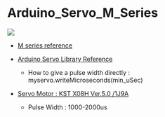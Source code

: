 # Arduino_Servo_M_Series

[![](http://img.youtube.com/vi/dQWsfeceFfQ/0.jpg)](http://www.youtube.com/watch?v=dQWsfeceFfQ "")



* [M series reference](url)

* [Arduino Servo Library Reference](https://github.com/arduino-libraries/Servo/blob/master/docs/api.md)
  * How to give a pulse width directly : myservo.writeMicroseconds(min_uSec)

* [Servo Motor : KST X08H Ver.5.0 /1J9A](https://ja.aliexpress.com/item/4000332426468.html?spm=a2g0o.productlist.0.0.412771bbwbauhO&algo_pvid=bf575cd0-652f-48de-8c27-451f99fa9c24&algo_expid=bf575cd0-652f-48de-8c27-451f99fa9c24-1&btsid=0bb0623316122344239956631e9b43&ws_ab_test=searchweb0_0,searchweb201602_,searchweb201603_)
  * Pulse Width : 1000-2000us

